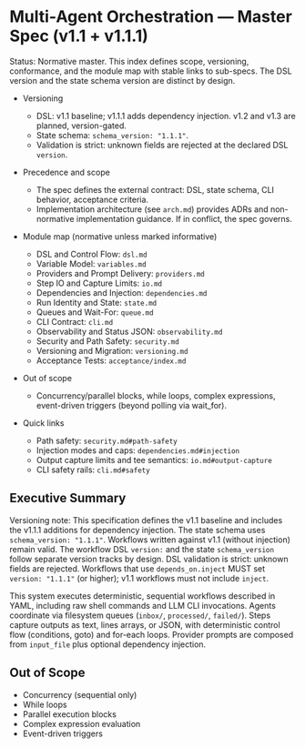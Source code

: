 # Multi-Agent Orchestration — Master Spec (v1.1 + v1.1.1)

Status: Normative master. This index defines scope, versioning, conformance, and the module map with stable links to sub-specs. The DSL version and the state schema version are distinct by design.

- Versioning
  - DSL: v1.1 baseline; v1.1.1 adds dependency injection. v1.2 and v1.3 are planned, version-gated.
  - State schema: `schema_version: "1.1.1"`.
  - Validation is strict: unknown fields are rejected at the declared DSL `version`.

- Precedence and scope
  - The spec defines the external contract: DSL, state schema, CLI behavior, acceptance criteria.
  - Implementation architecture (see `arch.md`) provides ADRs and non-normative implementation guidance. If in conflict, the spec governs.

- Module map (normative unless marked informative)
  - DSL and Control Flow: `dsl.md`
  - Variable Model: `variables.md`
  - Providers and Prompt Delivery: `providers.md`
  - Step IO and Capture Limits: `io.md`
  - Dependencies and Injection: `dependencies.md`
  - Run Identity and State: `state.md`
  - Queues and Wait-For: `queue.md`
  - CLI Contract: `cli.md`
  - Observability and Status JSON: `observability.md`
  - Security and Path Safety: `security.md`
  - Versioning and Migration: `versioning.md`
  - Acceptance Tests: `acceptance/index.md`

- Out of scope
  - Concurrency/parallel blocks, while loops, complex expressions, event-driven triggers (beyond polling via wait_for).

- Quick links
  - Path safety: `security.md#path-safety`
  - Injection modes and caps: `dependencies.md#injection`
  - Output capture limits and tee semantics: `io.md#output-capture`
  - CLI safety rails: `cli.md#safety`

## Executive Summary

Versioning note: This specification defines the v1.1 baseline and includes the v1.1.1 additions for dependency injection. The state schema uses `schema_version: "1.1.1"`. Workflows written against v1.1 (without injection) remain valid. The workflow DSL `version:` and the state `schema_version` follow separate version tracks by design. DSL validation is strict: unknown fields are rejected. Workflows that use `depends_on.inject` MUST set `version: "1.1.1"` (or higher); v1.1 workflows must not include `inject`.

This system executes deterministic, sequential workflows described in YAML, including raw shell commands and LLM CLI invocations. Agents coordinate via filesystem queues (`inbox/`, `processed/`, `failed/`). Steps capture outputs as text, lines arrays, or JSON, with deterministic control flow (conditions, goto) and for-each loops. Provider prompts are composed from `input_file` plus optional dependency injection.

## Out of Scope

- Concurrency (sequential only)
- While loops
- Parallel execution blocks
- Complex expression evaluation
- Event-driven triggers
